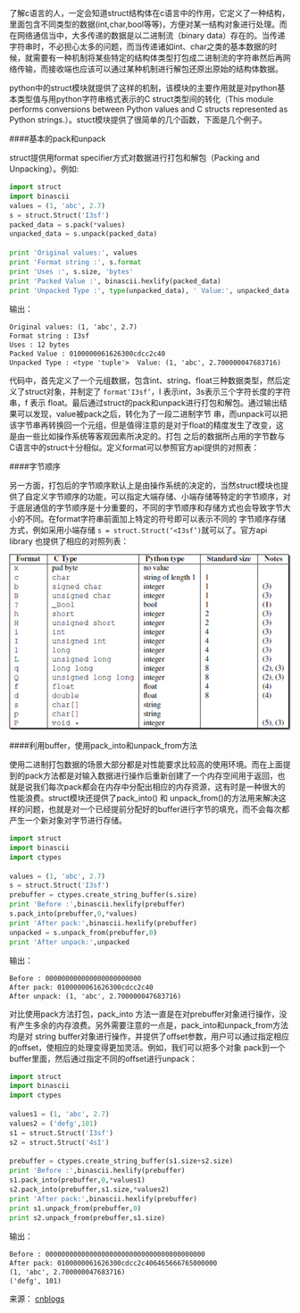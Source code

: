 了解c语言的人，一定会知道struct结构体在c语言中的作用，它定义了一种结构，里面包含不同类型的数据(int,char,bool等等)，方便对某一结构对象进行处理。而在网络通信当中，大多传递的数据是以二进制流（binary data）存在的。当传递字符串时，不必担心太多的问题，而当传递诸如int、char之类的基本数据的时候，就需要有一种机制将某些特定的结构体类型打包成二进制流的字符串然后再网络传输，而接收端也应该可以通过某种机制进行解包还原出原始的结构体数据。

python中的struct模块就提供了这样的机制，该模块的主要作用就是对python基本类型值与用python字符串格式表示的C struct类型间的转化（This module performs conversions between Python values and C structs represented as Python strings.）。stuct模块提供了很简单的几个函数，下面是几个例子。

####基本的pack和unpack

struct提供用format specifier方式对数据进行打包和解包（Packing and Unpacking）。例如:
```Python
import struct
import binascii
values = (1, 'abc', 2.7)
s = struct.Struct('I3sf')
packed_data = s.pack(*values)
unpacked_data = s.unpack(packed_data)

print 'Original values:', values
print 'Format string :', s.format
print 'Uses :', s.size, 'bytes'
print 'Packed Value :', binascii.hexlify(packed_data)
print 'Unpacked Type :', type(unpacked_data), ' Value:', unpacked_data
```
输出：
```
Original values: (1, 'abc', 2.7)
Format string : I3sf
Uses : 12 bytes
Packed Value : 0100000061626300cdcc2c40
Unpacked Type : <type 'tuple'>  Value: (1, 'abc', 2.700000047683716)
```
代码中，首先定义了一个元组数据，包含int、string、float三种数据类型，然后定义了struct对象，并制定了 `format‘I3sf’`，I 表示int，3s表示三个字符长度的字符串，f 表示 float。最后通过struct的pack和unpack进行打包和解包。通过输出结果可以发现，value被pack之后，转化为了一段二进制字节 串，而unpack可以把该字节串再转换回一个元组，但是值得注意的是对于float的精度发生了改变，这是由一些比如操作系统等客观因素所决定的。打包 之后的数据所占用的字节数与C语言中的struct十分相似。定义format可以参照官方api提供的对照表：

####字节顺序

另一方面，打包后的字节顺序默认上是由操作系统的决定的，当然struct模块也提供了自定义字节顺序的功能，可以指定大端存储、小端存储等特定的字节顺序，对于底层通信的字节顺序是十分重要的，不同的字节顺序和存储方式也会导致字节大小的不同。在format字符串前面加上特定的符号即可以表示不同的 字节顺序存储方式，例如采用小端存储 `s = struct.Struct(‘<I3sf’)`就可以了。官方api library 也提供了相应的对照列表：

![列表](../_attach/Python/format_list.png)

####利用buffer，使用pack_into和unpack_from方法

使用二进制打包数据的场景大部分都是对性能要求比较高的使用环境。而在上面提到的pack方法都是对输入数据进行操作后重新创建了一个内存空间用于返回，也就是说我们每次pack都会在内存中分配出相应的内存资源，这有时是一种很大的性能浪费。struct模块还提供了pack_into() 和 unpack_from()的方法用来解决这样的问题，也就是对一个已经提前分配好的buffer进行字节的填充，而不会每次都产生一个新对象对字节进行存储。
```Python
import struct
import binascii
import ctypes

values = (1, 'abc', 2.7)
s = struct.Struct('I3sf')
prebuffer = ctypes.create_string_buffer(s.size)
print 'Before :',binascii.hexlify(prebuffer)
s.pack_into(prebuffer,0,*values)
print 'After pack:',binascii.hexlify(prebuffer)
unpacked = s.unpack_from(prebuffer,0)
print 'After unpack:',unpacked
```
输出：
```
Before : 000000000000000000000000
After pack: 0100000061626300cdcc2c40
After unpack: (1, 'abc', 2.700000047683716)
```
对比使用pack方法打包，pack_into 方法一直是在对prebuffer对象进行操作，没有产生多余的内存浪费。另外需要注意的一点是，pack_into和unpack_from方法均是对 string buffer对象进行操作，并提供了offset参数，用户可以通过指定相应的offset，使相应的处理变得更加灵活。例如，我们可以把多个对象 pack到一个buffer里面，然后通过指定不同的offset进行unpack：
```Python
import struct
import binascii
import ctypes

values1 = (1, 'abc', 2.7)
values2 = ('defg',101)
s1 = struct.Struct('I3sf')
s2 = struct.Struct('4sI')

prebuffer = ctypes.create_string_buffer(s1.size+s2.size)
print 'Before :',binascii.hexlify(prebuffer)
s1.pack_into(prebuffer,0,*values1)
s2.pack_into(prebuffer,s1.size,*values2)
print 'After pack:',binascii.hexlify(prebuffer)
print s1.unpack_from(prebuffer,0)
print s2.unpack_from(prebuffer,s1.size)
```
输出：
```
Before : 0000000000000000000000000000000000000000
After pack: 0100000061626300cdcc2c406465666765000000
(1, 'abc', 2.700000047683716)
('defg', 101)
```

来源： [cnblogs](http://www.cnblogs.com/coser/archive/2011/12/17/2291160.html)
